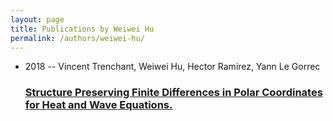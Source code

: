 ```yaml
---
layout: page
title: Publications by Weiwei Hu
permalink: /authors/weiwei-hu/
---
```


<ul class="post-list">
<li><span class='post-meta'>2018 -- Vincent Trenchant, Weiwei Hu, Hector Ramirez, Yann Le Gorrec</span><h3><a class='post-link' href='../../structure-preserving-finite-differences-in-polar-coordinates-for-heat-and-wave-equations'>Structure Preserving Finite Differences in Polar Coordinates for Heat and Wave Equations.</a></h3></li>

</ul>
